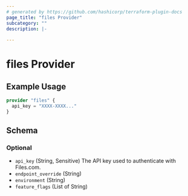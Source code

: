 ```yaml
---
# generated by https://github.com/hashicorp/terraform-plugin-docs
page_title: "files Provider"
subcategory: ""
description: |-
  
---
```


# files Provider



## Example Usage

```terraform
provider "files" {
  api_key = "XXXX-XXXX..."
}
```

<!-- schema generated by tfplugindocs -->
## Schema

### Optional

- `api_key` (String, Sensitive) The API key used to authenticate with Files.com.
- `endpoint_override` (String)
- `environment` (String)
- `feature_flags` (List of String)
